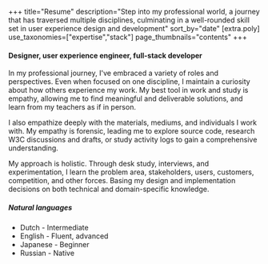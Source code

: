 +++
title="Resume"
description="Step into my professional world, a journey that has traversed multiple disciplines, culminating in a well-rounded skill set in user experience design and development"
sort_by="date"
[extra.poly]
use_taxonomies=["expertise","stack"]
page_thumbnails="contents"
+++


#### Designer, user experience engineer, full-stack developer

In my professional journey, I've embraced a variety of roles and perspectives. Even when focused on one discipline, I maintain a curiosity about how others experience my work. My best tool in work and study is empathy, allowing me to find meaningful and deliverable solutions, and learn from my teachers as if in person.

I also empathize deeply with the materials, mediums, and individuals I work with. My empathy is forensic, leading me to explore source code, research W3C discussions and drafts, or study activity logs to gain a comprehensive understanding.

My approach is holistic. Through desk study, interviews, and experimentation, I learn the problem area, stakeholders, users, customers, competition, and other forces. Basing my design and implementation decisions on both technical and domain-specific knowledge.

##### Natural languages

- Dutch - Intermediate
- English - Fluent, advanced
- Japanese - Beginner
- Russian - Native

